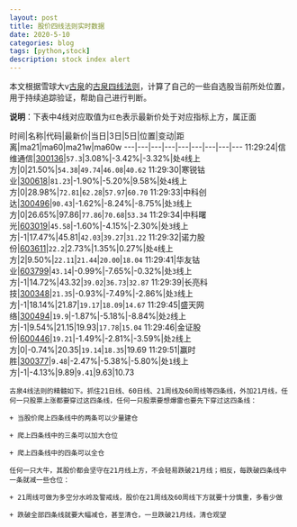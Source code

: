 ```yaml
---
layout: post
title: 股价四线法则实时数据
date: 2020-5-10
categories: blog
tags: [python,stock]
description: stock index alert
---
```



本文根据雪球大v[古泉](https://xueqiu.com/u/7148646888)的[古泉四线法则](https://xueqiu.com/7148646888/130498192)，计算了自己的一些自选股当前所处位置，用于持续追踪验证，帮助自己进行判断。

**说明**：下表中4线对应取值为`红色`表示最新价处于对应指标上方，属正面

时间|名称|代码|最新价|当日|3日|5日|位置|变动|距离|ma21|ma60|ma21w|ma60w
---|---|---|---|---|---|---|---|---
11:29:24|信维通信|[300136](https://xueqiu.com/S/SZ300136)|`57.3`|3.08%|-3.42%|-3.32%|处`4`线上方|0|21.50%|`54.38`|`49.74`|`46.08`|`40.62`
11:29:30|寒锐钴业|[300618](https://xueqiu.com/S/SZ300618)|`81.23`|-1.90%|-5.20%|9.58%|处`4`线上方|0|28.98%|`72.81`|`62.28`|`57.97`|`60.70`
11:29:33|中科创达|[300496](https://xueqiu.com/S/SZ300496)|`90.43`|-1.62%|-8.24%|-8.75%|处`3`线上方|0|26.65%|97.86|`77.86`|`70.68`|`53.34`
11:29:34|中科曙光|[603019](https://xueqiu.com/S/SH603019)|`45.58`|-1.60%|-4.15%|-2.30%|处`3`线上方|-1|17.47%|45.81|`42.03`|`39.27`|`31.22`
11:29:32|诺力股份|[603611](https://xueqiu.com/S/SH603611)|`22.2`|2.73%|1.35%|0.27%|处`4`线上方|2|9.50%|`22.11`|`21.44`|`20.00`|`18.04`
11:29:41|华友钴业|[603799](https://xueqiu.com/S/SH603799)|`43.14`|-0.99%|-7.65%|-0.32%|处`3`线上方|-1|14.72%|43.32|`39.02`|`36.73`|`32.87`
11:29:39|长亮科技|[300348](https://xueqiu.com/S/SZ300348)|`21.35`|-0.93%|-7.49%|-2.86%|处`3`线上方|-1|18.14%|21.87|`19.17`|`18.09`|`14.67`
11:29:45|盛天网络|[300494](https://xueqiu.com/S/SZ300494)|`19.9`|-1.87%|-5.18%|-8.84%|处`2`线上方|-1|9.54%|21.15|19.93|`17.78`|`15.04`
11:29:46|金证股份|[600446](https://xueqiu.com/S/SH600446)|`19.21`|-1.49%|-2.81%|-3.59%|处`2`线上方|0|-0.74%|20.35|`19.14`|`18.35`|19.69
11:29:51|赢时胜|[300377](https://xueqiu.com/S/SZ300377)|`9.48`|-2.47%|-5.38%|-5.80%|处`1`线上方|-1|-4.13%|9.89|`9.41`|9.63|10.73

```
古泉4线法则的精髓如下。抓住21日线、60日线、21周线及60周线等四条线，外加21月线，任何一只股票上涨都要穿过这四条线，任何一只股票要想爆雷也要先下穿过这四条线：

+ 当股价爬上四条线中的两条可以少量建仓

+ 爬上四条线中的三条可以加大仓位

+ 爬上四条线中的四条可以全仓

任何一只大牛，其股价都会坚守在21月线上方，不会轻易跌破21月线；相反，每跌破四条线中一条就减一些仓位：

+ 21周线可做为多空分水岭及警戒线，股价在21周线及60周线下方就要十分慎重，多看少做

+ 跌破全部四条线就要大幅减仓，甚至清仓，一旦跌破21月线，清仓观望
```